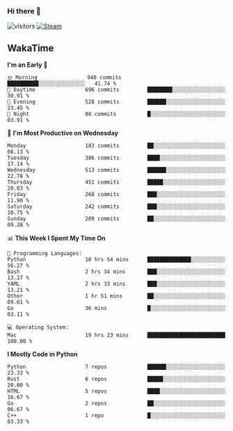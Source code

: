 ### Hi there 👋

![visitors](https://visitor-badge.glitch.me/badge?page_id=zhourunlai)
[![Steam](https://img.shields.io/badge/dynamic/json?url=https%3A%2F%2Fapi.swo.moe%2Fstats%2Fsteamgames%2F76561198285156854&query=count&color=0b1a37&label=Steam&labelColor=134375&logo=steam&suffix=+games&cacheSeconds=3600)](http://steamcommunity.com/profiles/76561198285156854)

## WakaTime
<!--START_SECTION:waka-->
**I'm an Early 🐤** 

```text
🌞 Morning                940 commits         ██████████░░░░░░░░░░░░░░░   41.74 % 
🌆 Daytime                696 commits         ████████░░░░░░░░░░░░░░░░░   30.91 % 
🌃 Evening                528 commits         ██████░░░░░░░░░░░░░░░░░░░   23.45 % 
🌙 Night                  88 commits          █░░░░░░░░░░░░░░░░░░░░░░░░   03.91 % 
```
📅 **I'm Most Productive on Wednesday** 

```text
Monday                   183 commits         ██░░░░░░░░░░░░░░░░░░░░░░░   08.13 % 
Tuesday                  386 commits         ████░░░░░░░░░░░░░░░░░░░░░   17.14 % 
Wednesday                513 commits         ██████░░░░░░░░░░░░░░░░░░░   22.78 % 
Thursday                 451 commits         █████░░░░░░░░░░░░░░░░░░░░   20.03 % 
Friday                   268 commits         ███░░░░░░░░░░░░░░░░░░░░░░   11.90 % 
Saturday                 242 commits         ███░░░░░░░░░░░░░░░░░░░░░░   10.75 % 
Sunday                   209 commits         ██░░░░░░░░░░░░░░░░░░░░░░░   09.28 % 
```


📊 **This Week I Spent My Time On** 

```text
💬 Programming Languages: 
Python                   10 hrs 54 mins      ██████████████░░░░░░░░░░░   56.27 % 
Bash                     2 hrs 34 mins       ███░░░░░░░░░░░░░░░░░░░░░░   13.27 % 
YAML                     2 hrs 33 mins       ███░░░░░░░░░░░░░░░░░░░░░░   13.21 % 
Other                    1 hr 51 mins        ██░░░░░░░░░░░░░░░░░░░░░░░   09.61 % 
Go                       36 mins             █░░░░░░░░░░░░░░░░░░░░░░░░   03.11 % 

💻 Operating System: 
Mac                      19 hrs 23 mins      █████████████████████████   100.00 % 
```

**I Mostly Code in Python** 

```text
Python                   7 repos             ██████░░░░░░░░░░░░░░░░░░░   23.33 % 
Rust                     6 repos             █████░░░░░░░░░░░░░░░░░░░░   20.00 % 
HTML                     5 repos             ████░░░░░░░░░░░░░░░░░░░░░   16.67 % 
Go                       2 repos             ██░░░░░░░░░░░░░░░░░░░░░░░   06.67 % 
C++                      1 repo              █░░░░░░░░░░░░░░░░░░░░░░░░   03.33 % 
```




<!--END_SECTION:waka-->

